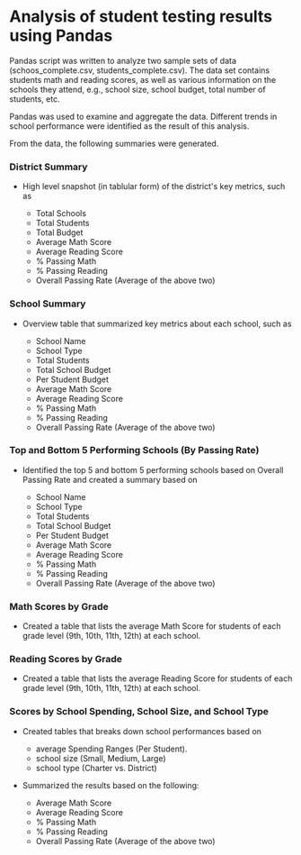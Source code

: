 # Analysis of student testing results using Pandas

Pandas script was written to analyze two sample sets of data (schoos_complete.csv, students_complete.csv). The data set contains students math and reading scores, as well as various information on the schools they attend, e.g., school size, school budget, total number of students, etc.

Pandas was used to examine and aggregate the data. 
Different trends in school performance were identified as the result of this analysis. 

From the data, the following summaries were generated.

### District Summary

* High level snapshot (in tablular form) of the district's key metrics, such as

  * Total Schools
  * Total Students
  * Total Budget
  * Average Math Score
  * Average Reading Score
  * % Passing Math
  * % Passing Reading
  * Overall Passing Rate (Average of the above two)

### School Summary

* Overview table that summarized key metrics about each school, such as

  * School Name
  * School Type
  * Total Students
  * Total School Budget
  * Per Student Budget
  * Average Math Score
  * Average Reading Score
  * % Passing Math
  * % Passing Reading
  * Overall Passing Rate (Average of the above two)

### Top and Bottom 5 Performing Schools (By Passing Rate)

* Identified the top 5 and bottom 5 performing schools based on Overall Passing Rate and created a summary based on

  * School Name
  * School Type
  * Total Students
  * Total School Budget
  * Per Student Budget
  * Average Math Score
  * Average Reading Score
  * % Passing Math
  * % Passing Reading
  * Overall Passing Rate (Average of the above two)


### Math Scores by Grade

* Created a table that lists the average Math Score for students of each grade level (9th, 10th, 11th, 12th) at each school.

### Reading Scores by Grade

* Created a table that lists the average Reading Score for students of each grade level (9th, 10th, 11th, 12th) at each school.

### Scores by School Spending, School Size, and School Type

* Created tables that breaks down school performances based on

  * average Spending Ranges (Per Student). 
  * school size (Small, Medium, Large)
  * school type (Charter vs. District)
  
* Summarized the results based on the following:

  * Average Math Score
  * Average Reading Score
  * % Passing Math
  * % Passing Reading
  * Overall Passing Rate (Average of the above two)

